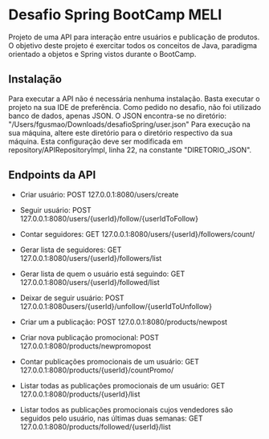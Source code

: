 # Desafio Spring BootCamp MELI

Projeto de uma API para interação entre usuários e publicação de produtos. O objetivo deste projeto é exercitar todos os conceitos de Java, paradigma orientado a objetos e Spring vistos durante o BootCamp.

## Instalação

Para executar a API não é necessária nenhuma instalação. Basta executar o projeto na sua IDE de preferência.
Como pedido no desafio, não foi utilizado banco de dados, apenas JSON.
O JSON encontra-se no diretório: "/Users/fgusmao/Downloads/desafioSpring/user.json"
Para execução na sua máquina, altere este diretório para o diretório respectivo da sua máquina. Esta configuração deve ser modificada em repository/APIRepositoryImpl, linha 22, na constante "DIRETORIO_JSON".

## Endpoints da API


- Criar usuário:
  POST 127.0.0.1:8080/users/create

- Seguir usuário:
  POST 127.0.0.1:8080/users/{userId}/follow/{userIdToFollow}

- Contar seguidores:
  GET 127.0.0.1:8080/users/{userId}/followers/count/

- Gerar lista de seguidores:
  GET 127.0.0.1:8080/users/{userId}/followers/list

- Gerar lista de quem o usuário está seguindo:
  GET 127.0.0.1:8080/users/{userId}/followed/list

- Deixar de seguir usuário:
  POST 127.0.0.1:8080users/{userId}/unfollow/{userIdToUnfollow}

- Criar um a publicação:
  POST 127.0.0.1:8080/products/newpost

- Criar nova publicação promocional:
  POST 127.0.0.1:8080/products/newpromopost

- Contar publicações promocionais de um usuário:
  GET 127.0.0.1:8080/products/{userId}/countPromo/

- Listar todas as publicações promocionais de um usuário:
  GET 127.0.0.1:8080/products/{userId}/list

- Listar todos as publicações promocionais cujos vendedores são seguidos pelo usuário, nas últimas duas semanas:
  GET 127.0.0.1:8080/products/followed/{userId}/list
